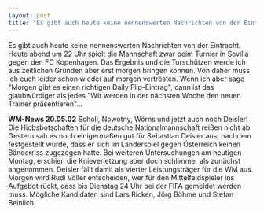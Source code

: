 ```yaml
---
layout: post
title: "Es gibt auch heute keine nennenswerten Nachrichten von der Eintracht."
---
```


Es gibt auch heute keine nennenswerten Nachrichten von der Eintracht. Heute abend um 22 Uhr spielt die Mannschaft zwar beim Turnier in Sevilla gegen den FC Kopenhagen. Das Ergebnis und die Torschützen werde ich aus zeitlichen Gründen aber erst morgen bringen können. Von daher muss ich euch leider schon wieder auf morgen vertrösten. Wenn ich aber sage "Morgen gibt es einen richtigen Daily Flip-Eintrag", dann ist das glaubwürdiger als jedes "Wir werden in der nächsten Woche den neuen Trainer präsentieren"...  
  
**WM-News 20.05.02** Scholl, Nowotny, Wörns und jetzt auch noch Deisler! Die Hiobsbotschaften für die deutsche Nationalmannschaft reißen nicht ab. Gestern sah es noch einigermaßen gut für Sebastian Deisler aus, nachdem festgestellt wurde, dass er sich im Länderspiel gegen Österreich keinen Bänderriss zugezogen hatte. Bei weiteren Untersuchungen am heutigen Montag, erschien die Knieverletzung aber doch schlimmer als zunächst angenommen. Deisler fällt damit als vierter Leistungsträger für die WM aus. Morgen wird Rudi Völler entscheiden, wer für den Mittelfeldspieler ins Aufgebot rückt, dass bis Dienstag 24 Uhr bei der FIFA gemeldet werden muss. Mögliche Kandidaten sind Lars Ricken, Jörg Böhme und Stefan Beinlich.
